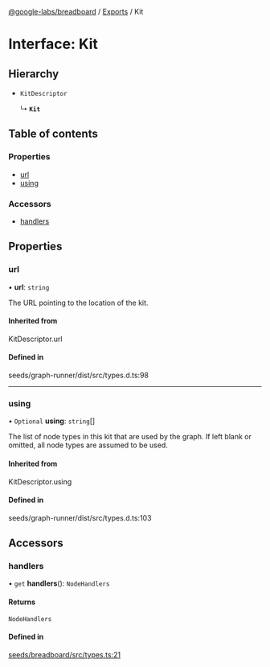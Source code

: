 [@google-labs/breadboard](../README.md) / [Exports](../modules.md) / Kit

# Interface: Kit

## Hierarchy

- `KitDescriptor`

  ↳ **`Kit`**

## Table of contents

### Properties

- [url](Kit.md#url)
- [using](Kit.md#using)

### Accessors

- [handlers](Kit.md#handlers)

## Properties

### url

• **url**: `string`

The URL pointing to the location of the kit.

#### Inherited from

KitDescriptor.url

#### Defined in

seeds/graph-runner/dist/src/types.d.ts:98

___

### using

• `Optional` **using**: `string`[]

The list of node types in this kit that are used by the graph.
If left blank or omitted, all node types are assumed to be used.

#### Inherited from

KitDescriptor.using

#### Defined in

seeds/graph-runner/dist/src/types.d.ts:103

## Accessors

### handlers

• `get` **handlers**(): `NodeHandlers`

#### Returns

`NodeHandlers`

#### Defined in

[seeds/breadboard/src/types.ts:21](https://github.com/Chizobaonorh/labs-prototypes/blob/0d5a680/seeds/breadboard/src/types.ts#L21)

